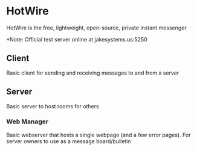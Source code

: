 # HotWire
HotWire is the free, lightweight, open-source, private instant messenger

*Note: Official test server online at jakesystems.us:5250

## Client
Basic client for sending and receiving messages to and from a server

## Server
Basic server to host rooms for others

### Web Manager
Basic webserver that hosts a single webpage (and a few error pages). For server owners to use as a message board/bulletin
